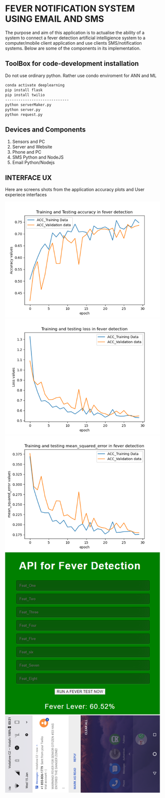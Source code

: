 # FEVER NOTIFICATION SYSTEM USING EMAIL AND SMS

The purpose and aim of this application is to actualise the ability of a system to connect a fever detection artificial intelligience system to a computer/mobile client application and use clients SMS/notification systems. Below are some of the components in its implementation.

## ToolBox for code-development installation

Do not use ordinary python. Rather use condo enviroment for ANN and ML

```
conda activate deeplearning
pip install flask
pip install twilio
-----------------------------
python serverMaker.py
python server.py
python request.py

```

## Devices and Components

1. Sensors and PC
2. Server and Website
3. Phone and PC
4. SMS Python and NodeJS
5. Email Python/Nodejs

## INTERFACE UX

Here are screens shots from the application accuracy plots and User experiece interfaces

![Muntu #1](https://github.com/LINOSNCHENA/Assistive-Technologies-for-a-SMARTHOUSE/blob/master/Plot_ACC.png)
![Muntu #2](https://github.com/LINOSNCHENA/Assistive-Technologies-for-a-SMARTHOUSE/blob/master/Plot_Loss.png)
![Muntu #3](https://github.com/LINOSNCHENA/Assistive-Technologies-for-a-SMARTHOUSE/blob/master/Plot_MSE.png)
![M#4](https://github.com/LINOSNCHENA/Assistive-Technologies-for-a-SMARTHOUSE/blob/master/snapshots/cOutputLabel/front.png)
![M#5](https://github.com/LINOSNCHENA/Assistive-Technologies-for-a-SMARTHOUSE/blob/master/snapshots/cOutputLabel/end.png)